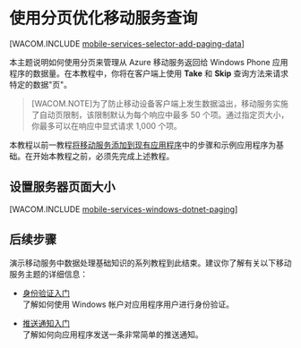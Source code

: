 <properties pageTitle="将分页添加到数据 (Windows Phone) | 移动开发人员中心" metaKeywords="" description="了解如何使用分页来管理从移动服务返回到 Windows Phone 应用程序的数据量。" metaCanonical="" services="" documentationCenter="Mobile" title="Refine Mobile Services queries with paging" authors="glenga" solutions="" manager="" editor="" />
<tags ms.service=""
    ms.date=""
    wacn.date="04/11/2015"
    />

# 使用分页优化移动服务查询

[WACOM.INCLUDE [mobile-services-selector-add-paging-data](../includes/mobile-services-selector-add-paging-data.md)]

本主题说明如何使用分页来管理从 Azure 移动服务返回给 Windows Phone 应用程序的数据量。在本教程中，你将在客户端上使用 **Take** 和 **Skip** 查询方法来请求特定的数据"页"。

>[WACOM.NOTE]为了防止移动设备客户端上发生数据溢出，移动服务实施了自动页限制，该限制默认为每个响应中最多 50 个项。通过指定页大小，你最多可以在响应中显式请求 1,000 个项。

本教程以前一教程[将移动服务添加到现有应用程序](/zh-cn/documentation/articles/mobile-services-dotnet-backend-windows-phone-get-started-data/)中的步骤和示例应用程序为基础。在开始本教程之前，必须先完成上述教程。 

## 设置服务器页面大小

[WACOM.INCLUDE [mobile-services-windows-dotnet-paging](../includes/mobile-services-windows-dotnet-paging.md)]

## <a name="next-steps"> </a>后续步骤

演示移动服务中数据处理基础知识的系列教程到此结束。建议你了解有关以下移动服务主题的详细信息：

* [身份验证入门]
  <br/>了解如何使用 Windows 帐户对应用程序用户进行身份验证。

* [推送通知入门]
  <br/>了解如何向应用程序发送一条非常简单的推送通知。

<!-- Anchors. -->

[Next Steps]:#next-steps

<!-- Images. -->


<!-- URLs. -->
[移动服务入门]: /zh-cn/documentation/articles/mobile-services-dotnet-backend-windows-phone-get-started/
[数据处理入门]: /zh-cn/documentation/articles/mobile-services-dotnet-backend-windows-phone-get-started-data/
[身份验证入门]: /zh-cn/documentation/articles/mobile-services-dotnet-backend-windows-phone-get-started-users/
[推送通知入门]: /zh-cn/documentation/articles/mobile-services-dotnet-backend-windows-phone-get-started-push/


[管理门户]: https://manage.windowsazure.cn/

